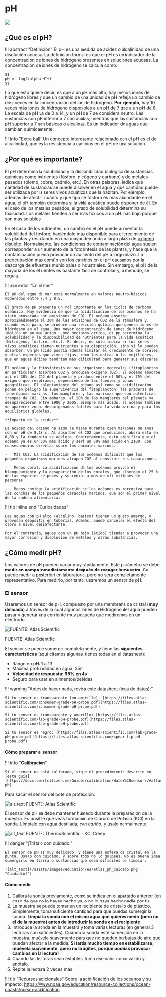 # pH

![](/assets/images/education/ph_header.jpg)

## ¿Qué es el pH?

!!! abstract "Definición"
	El pH es una medida de acidez o alcalinidad de una disolución acuosa. La definición formal es que el pH es un indicador de la concentración de iones de hidrógeno presentes en soluciones acuosas. La concentración de iones de hidrógeno se calcula como: 

	$$
	pH = -log(\alpha_H^+)
	$$

Lo que esto quiere decir, es que a un pH más alto, hay menos iones de hidrógeno libres y que un cambio de una unidad de pH refleja un cambio de diez veces en la concentración del ion de hidrógeno. **Por ejemplo**, hay 10 veces más iones de hidrógeno disponibles a un pH de 7 que a un pH de 8. La escala de pH va de 0 a 14, y un pH de 7 se considera neutro.  Las sustancias con pH inferior a 7 son ácidas; mientras que las sustancias con pH superior a 7 son básicas o alcalinas. Es un indicador de aguas que cambian químicamente.

!!! info "Extra ball"
	Un concepto interesante relacionado con el pH es el de alcalinidad, que es la resistencia a cambios en el pH de una solución.

## ¿Por qué es importante?

El pH determina la solubilidad y la disponibilidad biológica de sustancias químicas como nutrientes (fósforo, nitrógeno y carbono) y de metales pesados (plomo, cobre, cadmio, etc.). En otras palabras, indica qué cantidad de sustancias se puede disolver en el agua y qué cantidad puede ser utilizada por la seres vivos acuáticos que la habitan. Por ejemplo, además de afectar cuánto y qué tipo de fósforo es más abundante en el agua, el pH también determina si la vida acuática puede disponer de él. En el caso de los metales pesados, el grado de solubilidad determina su toxicidad. Los metales tienden a ser más tóxicos a un pH más bajo porque son más solubles. 

En el caso de los nutrientes, un cambio en el pH puede aumentar la solubilidad del fósforo, haciéndolo más disponible para el crecimiento de las plantas y resultando en una mayor demanda a largo plazo de [oxígeno disuelto](../OD). Normalmente, las condiciones de contaminación del agua suelen corresponder a un aumento de la fotosíntesis de las plantas, y hace que la contaminación pueda provocar un aumento del pH a largo plazo. La preocupación más común son los cambios en el pH causados por la descarga de efluentes municipales o industriales. Sin embargo, el pH de la mayoría de los efluentes es bastante fácil de controlar y, a menudo, se regula.

!!! seawater "En el mar"

	El pH del agua de mar está normalmente en valores neutro-básicos moderados entre 7.4 y 8.5.

	El grado de pH presenta un rol importante en los ciclos de carbono oceánico. Hay evidencia de que la acidificación de los océanos se ha visto provocada por emisiones de CO2. El océano absorbe aproximadamente el 30% de las emisiones de CO2 de la atmósfera y, cuando esto pasa, se produce una reacción química que genera iones de hidrógeno en el agua. Una mayor concentración de iones de hidrógeno implica un pH más ácido. Como decíamos arriba, el pH determina la solubilidad y la disponibilidad de nutrientes para la vida acuática (Nitrógeno, fósforo, etc.). Es decir, no sólo indica si los seres vivos acuáticos tienen nutrientes a su disposición, sino si lo pueden absorber. Un pH ácido podría además limitar el crecimiento de corales, y otras especies que viven fijas, como las ostras o los mejillones, que en aguas ácidas tendrían más dificultad para generar sus cáscaras.

	El océano y la fotosíntesis de sus organismos vegetales (fitoplancton en particular) absorben CO2 y producen oxígeno (O2). El océano absorbe así el 30% del CO2 del planeta y produce entre el 50% y el 75% del oxígeno que respiramos, dependiendo de las fuentes y zonas geográficas. El calentamiento del océano así como su acidificación ponen en peligro la supervivencia del fitoplancton, las praderas de fanerógamas marinas, los manglares y las marismas que son auténticas trampas de CO2. Sin embargo, el 20% de los manglares del planeta ya desaparecieron entre 1980 y 2005. Siempre más ácido, el océano también ve aparecer zonas desoxigenadas fatales para la vida marina y para los  equilibrios globales.

	**Impacto de la acidez**

	La acidez del océano ha sido la misma durante cien millones de años con un pH de 8,18 c. Al absorber el CO2 que producimos, ahora está en 8,08 y la tendencia se acelera. Concretamente, esto significa que el océano ya es un 30% más ácido y será un 50% más ácido en 2100. Con consecuencias directas sobre los animales marinos. 

	-	Más CO2: La acidificación de los océanos dificulta que los pequeños organismos marinos atrapen CO2 al construir sus caparazones.

	-	Menos coral: La acidificación de los océanos provoca el blanqueamiento y la desaparición de los corales, que albergan el 25 % de las especies de peces y sustentan a más de mil millones de personas.

	-	Menos comida: La acidificación de los océanos es corrosiva para las conchas de los pequeños caracoles marinos, que son el primer nivel de la cadena alimentaria.

!!! tip inline end "Curiosidades"

	Las aguas con pH alto (alcalino, básico) tienen un gusto amargo, y provocan depósitos en tuberías. Además, puede cancelar el efecto del cloro a nivel desinfectante.

	Por el contrario, aguas con un pH bajo (ácido) tienden a provocar una mayor corrosión y disolución de metales y otras substancias.

## ¿Cómo medir pH?

Los valores de pH pueden variar muy rápidamente. Este parámetro se debe **medir en campo inmediatamente después de recoger la muestra**. Se puede medir a posteriori en laboratorio, pero no será completamente representativo. Para medirlo, por tanto, usaremos un sensor de pH.

### El sensor

Usaremos un sensor de pH, compuesto por una membrana de cristal (**muy delicada**) a través de la cual algunos iones de Hidrógeno del agua pueden pasar y generar una corriente muy pequeña que mediremos en un electrodo.

![](/assets/images/education/es/ph_Sensor.jpg "FUENTE: Atlas Scientific")

FUENTE: Atlas Scientific

El sensor se puede sumergir completamente, y tiene las **siguientes características** (aquí citamos algunas, tienes todas en el datasheet):

* Rango en pH: 1 a 13
* Máxima profundidad en agua: 35m
* **Velocidad de respuesta: 95% en 4s**
* Seguro para usar en alimentos/bebidas

!!! warning "Antes de hacer nada, revisa este datasheet (hoja de datos):"

	Si tu sensor es transparente (no amarillo): [https://files.atlas-scientific.com/consumer-grade-pH-probe.pdf](https://files.atlas-scientific.com/consumer-grade-pH-probe.pdf)

	Si tu sensor es transparente y amarillo: [https://files.atlas-scientific.com/lab-grade-pH-probe.pdf](https://files.atlas-scientific.com/lab-grade-pH-probe.pdf)

	Si tu sensor es negro: [https://files.atlas-scientific.com/lab-grade-pH-probe.pdf](https://files.atlas-scientific.com/spear-tip-pH-probe.pdf)


#### Cómo preparar el sensor

!!! info "**Calibración**"

	Si el sensor no está calibrado, sigue el procedimiento descrito en [esta guía](https://docs.smartcitizen.me/Guides/calibration/Water%20sensors/#atlas-ph)

Para sacar el sensor del bote de protección:

![alt_text](/assets/images/education/es/ph_Sensor_Cap.png "FUENTE: Atlas Scientific")
FUENTE: Atlas Scientific

El sensor de pH se debe mantener húmedo durante la preparación de la muestra. Es posible que veas formación de Cloruro de Potasio (KCl) en la sonda. Límpialo con agua destilada, _con cariño_, y úsalo normalmente.

![alt_text](/assets/images/education/es/creep.png "FUENTE: ThermoScientific - KCl Creep")
FUENTE: ThermoScientific - KCl Creep

!!! danger "¡Trátalo con cuidado!"

	El sensor de pH es muy delicado, y tiene una esfera de cristal en la punta. Úsalo con cuidado, y sobre todo no lo golpees. No es buena idea sumergirlo en tierra o sustancias que sean difíciles de limpiar.

	![alt_text](/assets/images/education/es/atlas_ph_cuidado.png "Cuidadín!")


#### Cómo medir

1. Calibra la sonda previamente, como se indica en el apartado anterior (en caso de que no lo hayas hecho ya, o no lo haya hecho nadie por ti)
2. La muestra se puede tomar en un recipiente de cristal o de plástico. Simplemente, toma suficiente cantidad para que puedas sumergir la sonda. **Limpia la sonda con el mismo agua que quieres medir (pero no el de la muestra) antes de introducir la sonda en el recipiente**
3. Introduce la sonda en la muestra y toma varias lecturas (en general 3 lecturas son suficientes). Cuando la sonda esté sumergida en la muestra, muévela suavemente para que no queden burbujas de aire que puedan afectar a la medida. **Si tarda mucho tiempo en estabilizarse, muévela suavemente, ¡pero no la agites, porque podrías provocar cambios en la lectura!**
4. Cuando las lecturas sean estables, toma ese valor como válido y anótalo.
5. Repite la lectura 2 veces más. 

!!! tip "Recursos adicionales"
	Sobre la acidificación de los océanos y su impacto: https://www.noaa.gov/education/resource-collections/ocean-coasts/ocean-acidification